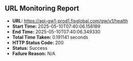 ## URL Monitoring Report

- **URL:** https://api-gw1-prod1.fisglobal.com/gw/v1/health
- **Start Time:** 2025-05-10T07:40:06.158189
- **End Time:** 2025-05-10T07:40:06.349330
- **Total Time Taken:** 0.191141 seconds
- **HTTP Status Code:** 200
- **Status:** Success
- **Failure Reason:** N/A
